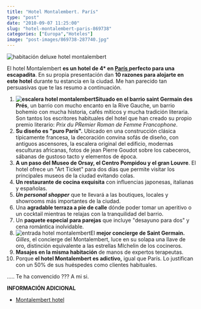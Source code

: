 ```yaml
---
title: "Hotel Montalembert. París"
type: "post"
date: "2010-09-07 11:25:00"
slug: "hotel-montalembert-paris-869738"
categories: ["Europa","Hoteles"]
image: "post-images/869738-287740.jpg"
---
```


![habitación deluxe hotel montalembert](post-images/869738-287740.jpg "habitación deluxe hotel montalembert")

El hotel Montalembert **es un hotel de 4\* en [París ](http://www.missviajes.com/paris-ciudad-luz-18573)perfecto para una escapadita**. En su propia presentación dan **10 razones para alojarte en este hotel** durante tu estancia en la ciudad. Me han parecido tan persuasivas que te las resumo a continuación.

1. **![escalera hotel montalembert](post-images/869738-287737.jpg "escalera hotel montalembert")Situado en el barrio saint Germain des Prés**, un barrio con mucho encanto en la Rive Gauche, un barrio bohemio con mucha historia, cafés míticos y mucha tradición literaria. Son tantos los escritores habituales del hotel que han creado su propio premio literario: *Prix du PRemier Roman de Femme Francophone*.
2. **Su diseño es "puro París".** Ubicado en una construcción clásica típicamente francesa, la decoración convina sofás de diseño, con antiguos ascensores, la escalera original del edificio, modernas esculturas africanas, fotos de jean Pierre Goudot sobre los cabeceros, sábanas de gustoso tacto y elementos de época.
3. **A un paso del Museo de Orsay, el Centro Pompidou y el gran Louvre**. El hotel ofrece un "Art Ticket" para dos días que permite visitar los principales museos de la ciudad evitando colas.
4. **Un restaurante de cocina exquisita** con influencias japonesas, italianas y españolas.
5. ***Un personal shopper*** que te llevará a las boutiques, locales y showrooms más importantes de la ciudad.
6. Una **agradable terraza a pie de calle** dónde poder tomar un aperitivo o un cocktail mientras te relajas con la tranquilidad del barrio.
7. Un **paquete especial para parejas** que incluye "desayuno para dos" y cena romántica inolvidable.
8. ![entrada hotel montalembert](post-images/869738-287739.jpg "entrada hotel montalembert")El **mejor concierge de Saint Germain.** *Gilles*, el concierge del Montalembert, luce en su solapa una llave de oro, distinción equivalente a las estrellas MIchelin de los cocineros.
9. **Masajes en la misma habitación** de manos de expertos terapeutas.
10. Porque **el hotel Montalembert es adictivo,** igual que París. Lo justifican con un 50% de sus huéspedes como clientes habituales.

..... Te ha convencido ??? A mi si.

**INFORMACIÓN ADICIONAL**

- [Montalembert hotel](http://www.montalembert.com/)